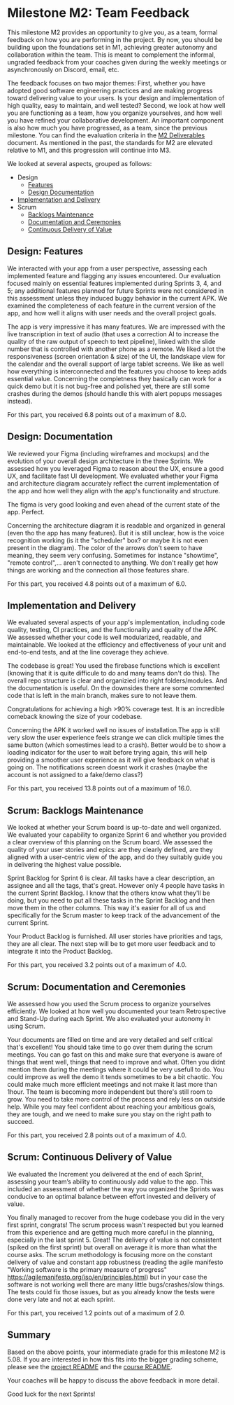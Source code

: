 # Milestone M2: Team Feedback

This milestone M2 provides an opportunity to give you, as a team, formal feedback on how you are performing in the project. By now, you should be building upon the foundations set in M1, achieving greater autonomy and collaboration within the team. This is meant to complement the informal, ungraded feedback from your coaches given during the weekly meetings or asynchronously on Discord, email, etc.

The feedback focuses on two major themes:
First, whether you have adopted good software engineering practices and are making progress toward delivering value to your users.
Is your design and implementation of high quality, easy to maintain, and well tested?
Second, we look at how well you are functioning as a team, how you organize yourselves, and how well you have refined your collaborative development.
An important component is also how much you have progressed, as a team, since the previous milestone.
You can find the evaluation criteria in the [M2 Deliverables](https://github.com/swent-epfl/public/blob/main/project/M2.md) document.
As mentioned in the past, the standards for M2 are elevated relative to M1, and this progression will continue into M3.

We looked at several aspects, grouped as follows:

 - Design
   - [Features](#design-features)
   - [Design Documentation](#design-documentation)
 - [Implementation and Delivery](#implementation-and-delivery)
 - Scrum
   - [Backlogs Maintenance](#scrum-backlogs-maintenance)
   - [Documentation and Ceremonies](#scrum-documentation-and-ceremonies)
   - [Continuous Delivery of Value](#scrum-continuous-delivery-of-value)

## Design: Features

We interacted with your app from a user perspective, assessing each implemented feature and flagging any issues encountered. Our evaluation focused mainly on essential features implemented during Sprints 3, 4, and 5; any additional features planned for future Sprints were not considered in this assessment unless they induced buggy behavior in the current APK.
We examined the completeness of each feature in the current version of the app, and how well it aligns with user needs and the overall project goals.


The app is very impressive it has many features. We are impressed with the live transcription in text of audio (that uses a correction AI to increase the quality of the raw output of speech to text pipeline), linked with the slide number that is controlled with another phone as a remote. We liked a lot the responsiveness (screen orientation & size) of the UI, the landskape view for the calendar and the overall support of large tablet screens. We like as well how everything is interconnected and the features you choose to keep adds essential value. Concerning the completness they basically can work for a quick demo but it is not bug-free and polished yet, there are still some crashes during the demos (should handle this with alert popups messages instead).


For this part, you received 6.8 points out of a maximum of 8.0.

## Design: Documentation

We reviewed your Figma (including wireframes and mockups) and the evolution of your overall design architecture in the three Sprints.
We assessed how you leveraged Figma to reason about the UX, ensure a good UX, and facilitate fast UI development.
We evaluated whether your Figma and architecture diagram accurately reflect the current implementation of the app and how well they align with the app's functionality and structure.


The figma is very good looking and even ahead of the current state of the app. Perfect.

Concerning the architecture diagram it is readable and organized in general (even tho the app has many features). But it is still unclear, how is the voice recognition working (is it the "scheduler" box? or maybe it is not even present in the diagram). The color of the arrows don't seem to have meaning, they seem very confusing. Sometimes for instance "showtime", "remote control",... aren't connected to anything. We don't really get how things are working and the connection all those features share.


For this part, you received 4.8 points out of a maximum of 6.0.

## Implementation and Delivery

We evaluated several aspects of your app's implementation, including code quality, testing, CI practices, and the functionality and quality of the APK.
We assessed whether your code is well modularized, readable, and maintainable.
We looked at the efficiency and effectiveness of your unit and end-to-end tests, and at the line coverage they achieve.


The codebase is great! You used the firebase functions which is excellent (knowing that it is quite difficule to do and many teams don't do this). The overall repo structure is clear and organizied into right folders/modules. And the documentation is useful. On the downsides there are some commented code that is left in the main branch, makes sure to not leave them.

Congratulations for achieving a high >90% coverage test. It is an incredible comeback knowing the size of your codebase.

Concerning the APK it worked well no issues of installation.The app is still very slow the user experience feels strange we can click multiple times the same button (which somestimes lead to a crash). Better would be to show a loading indicator for the user to wait before trying again, this will help providing a smoother user experience as it will give feedback on what is going on. The notifications screen doesnt work it crashes (maybe the account is not assigned to a fake/demo class?)


For this part, you received 13.8 points out of a maximum of 16.0.

## Scrum: Backlogs Maintenance

We looked at whether your Scrum board is up-to-date and well organized.
We evaluated your capability to organize Sprint 6 and whether you provided a clear overview of this planning on the Scrum board.
We assessed the quality of your user stories and epics: are they clearly defined, are they aligned with a user-centric view of the app, and do they suitably guide you in delivering the highest value possible.


Sprint Backlog for Sprint 6 is clear. All tasks have a clear description, an assignee and all the tags, that's great. However only 4 people have tasks in the current Sprint Backlog. I know that the others know what they'll be doing, but you need to put all these tasks in the Sprint Backlog and then move them in the other columns. This way it's easier for all of us and specifically for the Scrum master to keep track of the advancement of the current Sprint.

Your Product Backlog is furnished. All user stories have priorities and tags, they are all clear. The next step will be to get more user feedback and to integrate it into the Product Backlog.


For this part, you received 3.2 points out of a maximum of 4.0.

## Scrum: Documentation and Ceremonies

We assessed how you used the Scrum process to organize yourselves efficiently.
We looked at how well you documented your team Retrospective and Stand-Up during each Sprint.
We also evaluated your autonomy in using Scrum.


Your documents are filled on time and are very detailed and self critical that's excellent! You should take time to go over them during the scrum meetings. You can go fast on this and make sure that everyone is aware of things that went well, things that need to improve and what. Often you didnt mention them during the meetings where it could be very usefull to do. 
You could improve as well the demo it tends sometimes to be a bit chaotic. You could make much more efficient meetings and not make it last more than 1hour.
The team is becoming more independent but there's still room to grow. You need to take more control of the process and rely less on outside help. While you may feel confident about reaching your ambitious goals, they are tough, and we need to make sure you stay on the right path to succeed.


For this part, you received 2.8 points out of a maximum of 4.0.

## Scrum: Continuous Delivery of Value

We evaluated the Increment you delivered at the end of each Sprint, assessing your team’s ability to continuously add value to the app.
This included an assessment of whether the way you organized the Sprints was conducive to an optimal balance between effort invested and delivery of value.


You finally managed to recover from the huge codebase you did in the very first sprint, congrats! The scrum process wasn't respected but you learned from this experience and are getting much more careful in the planning, especially in the last sprint 5. Great! The delivery of value is not consistent (spiked on the first sprint) but overall on average it is more than what the course asks. The scrum methodology is focusing more on the constant delivery of value and constant app robustness (reading the agile manifesto "Working software is the primary measure of progress" https://agilemanifesto.org/iso/en/principles.html) but in your case the software is not working well there are many little bugs/crashes/slow things. The tests could fix those issues, but as you already know the tests were done very late and not at each sprint.


For this part, you received 1.2 points out of a maximum of 2.0.

## Summary

Based on the above points, your intermediate grade for this milestone M2 is 5.08. If you are interested in how this fits into the bigger grading scheme, please see the [project README](https://github.com/swent-epfl/public/blob/main/project/README.md) and the [course README](https://github.com/swent-epfl/public/blob/main/README.md).

Your coaches will be happy to discuss the above feedback in more detail.

Good luck for the next Sprints!
